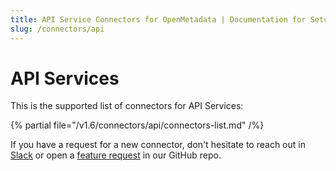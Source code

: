 ```yaml
---
title: API Service Connectors for OpenMetadata | Documentation for Setup, Ingestion & Troubleshooting
slug: /connectors/api
---
```


# API Services

This is the supported list of connectors for API Services:

{% partial file="/v1.6/connectors/api/connectors-list.md" /%}

If you have a request for a new connector, don't hesitate to reach out in [Slack](https://slack.open-metadata.org/) or
open a [feature request](https://github.com/open-metadata/OpenMetadata/issues/new/choose) in our GitHub repo.
